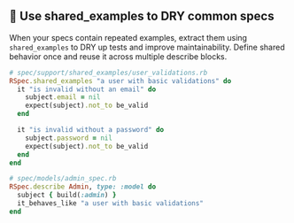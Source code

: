## 🧩 Use shared_examples to DRY common specs

When your specs contain repeated examples, extract them using `shared_examples` to DRY up tests and improve maintainability. Define shared behavior once and reuse it across multiple describe blocks.

```ruby
# spec/support/shared_examples/user_validations.rb
RSpec.shared_examples "a user with basic validations" do
  it "is invalid without an email" do
    subject.email = nil
    expect(subject).not_to be_valid
  end

  it "is invalid without a password" do
    subject.password = nil
    expect(subject).not_to be_valid
  end
end

# spec/models/admin_spec.rb
RSpec.describe Admin, type: :model do
  subject { build(:admin) }
  it_behaves_like "a user with basic validations"
end
```
